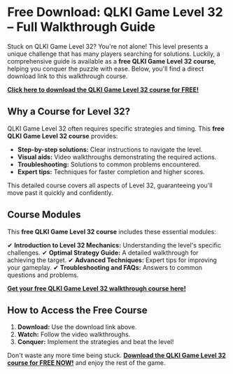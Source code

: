 # Free Download: QLKI Game Level 32 – Full Walkthrough Guide

Stuck on QLKI Game Level 32? You're not alone! This level presents a unique challenge that has many players searching for solutions. Luckily, a comprehensive guide is available as a **free QLKI Game Level 32 course**, helping you conquer the puzzle with ease. Below, you'll find a direct download link to this walkthrough course.

[**Click here to download the QLKI Game Level 32 course for FREE!**](https://udemywork.com/qlki-game-level-32)

## Why a Course for Level 32?

QLKI Game Level 32 often requires specific strategies and timing. This **free QLKI Game Level 32 course** provides:

*   **Step-by-step solutions:** Clear instructions to navigate the level.
*   **Visual aids:** Video walkthroughs demonstrating the required actions.
*   **Troubleshooting:** Solutions to common problems encountered.
*   **Expert tips:** Techniques for faster completion and higher scores.

This detailed course covers all aspects of Level 32, guaranteeing you'll move past it quickly and confidently.

## Course Modules

This **free QLKI Game Level 32 course** includes these essential modules:

✔ **Introduction to Level 32 Mechanics:** Understanding the level's specific challenges.
✔ **Optimal Strategy Guide:** A detailed walkthrough for achieving the target.
✔ **Advanced Techniques:** Expert tips for improving your gameplay.
✔ **Troubleshooting and FAQs:** Answers to common questions and problems.

[**Get your free QLKI Game Level 32 walkthrough course here!**](https://udemywork.com/qlki-game-level-32)

## How to Access the Free Course

1.  **Download:** Use the download link above.
2.  **Watch:** Follow the video walkthroughs.
3.  **Conquer:** Implement the strategies and beat the level!

Don't waste any more time being stuck. **[Download the QLKI Game Level 32 course for FREE NOW!](https://udemywork.com/qlki-game-level-32)** and enjoy the rest of the game.

